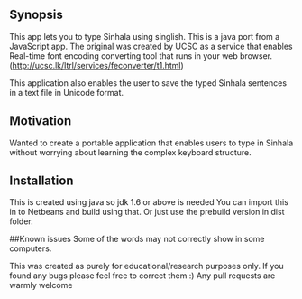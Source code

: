 ## Synopsis

This app lets you to type Sinhala using singlish.
This is a java port from a JavaScript app. The original was created by UCSC as a service that enables Real-time font encoding converting tool that runs in your web browser. 
(http://ucsc.lk/ltrl/services/feconverter/t1.html)

This application also enables the user to save the typed Sinhala sentences in a text file in Unicode format.

## Motivation
Wanted to create a portable application that enables users to type in Sinhala without worrying about learning the complex keyboard structure.

## Installation
This is created using java so jdk 1.6 or above is needed
You can import this in to Netbeans and build using that.
Or just use the prebuild version in dist folder.


##Known issues
Some of the words may not correctly show in some computers.


This was created as purely for educational/research purposes only.
If you found any bugs please feel free to correct them :) 
Any pull requests are warmly welcome
